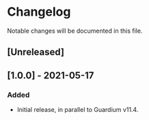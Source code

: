 # Changelog
Notable changes will be documented in this file.

## [Unreleased]

## [1.0.0] - 2021-05-17

### Added
- Initial release, in parallel to Guardium v11.4.